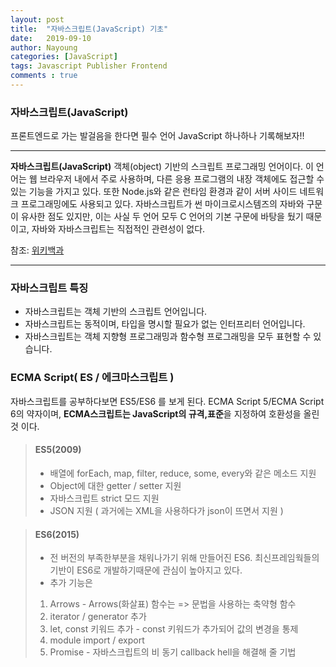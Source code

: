 ```yaml
---
layout: post
title:  "자바스크립트(JavaScript) 기초"
date:   2019-09-10
author: Nayoung
categories: [JavaScript]
tags: Javascript Publisher Frontend
comments : true
---
```




### 자바스크립트(JavaScript)
<span>프론트엔드로 가는 발걸음을 한다면 필수 언어 JavaScript</span>
<span class="dp-bl"> 하나하나 기록해보자!! </span>

----------------------------------------------------------------

**자바스크립트(JavaScript)** 객체(object) 기반의 스크립트 프로그래밍 언어이다. 이 언어는 웹 브라우저 내에서 주로 사용하며, 다른 응용 프로그램의 내장 객체에도 접근할 수 있는 기능을 가지고 있다. 또한 Node.js와 같은 런타임 환경과 같이 서버 사이드 네트워크 프로그래밍에도 사용되고 있다. 자바스크립트가 썬 마이크로시스템즈의 자바와 구문이 유사한 점도 있지만, 이는 사실 두 언어 모두 C 언어의 기본 구문에 바탕을 뒀기 때문이고, 자바와 자바스크립트는 직접적인 관련성이 없다.

참조: [위키백과](https://ko.wikipedia.org/wiki/%EC%9E%90%EB%B0%94%EC%8A%A4%ED%81%AC%EB%A6%BD%ED%8A%B8)

------------------------------------------------------------------

### 자바스크립트 특징
<span class="ft1 dp-bl"> </span>

- 자바스크립트는 객체 기반의 스크립트 언어입니다.
- 자바스크립트는 동적이며, 타입을 명시할 필요가 없는 인터프리터 언어입니다.
- 자바스크립트는 객체 지향형 프로그래밍과 함수형 프로그래밍을 모두 표현할 수 있습니다.

### ECMA Script( ES / 에크마스크립트 )
<span class="ft1 dp-bl"> 자바스크립트를 공부하다보면 ES5/ES6 를 보게 된다. ECMA Script 5/ECMA Script 6의 약자이며,
<strong>ECMA스크립트는 JavaScript의 규격,표준</strong>을 지정하여 호환성을 올린 것 이다.</span>
> #### ES5(2009)
>* 배열에 forEach, map, filter, reduce, some, every와 같은 메소드 지원
>* Object에 대한 getter / setter 지원
>* 자바스크립트 strict 모드 지원
>* JSON 지원 ( 과거에는 XML을 사용하다가 json이 뜨면서 지원 )


> #### ES6(2015)
>* 전 버전의 부족한부분을 채워나가기 위해 만들어진 ES6. 최신프레임웍들의 기반이 ES6로 개발하기때문에 관심이 높아지고 있다.
>* 추가 기능은
>1. Arrows - Arrows(화살표) 함수는 => 문법을 사용하는 축약형 함수
>2. iterator / generator 추가
>3. let, const 키워드 추가 - const 키워드가 추가되어 값의 변경을 통제
>4. module import / export
>5. Promise - 자바스크립트의 비 동기 callback hell을 해결해 줄 기법
